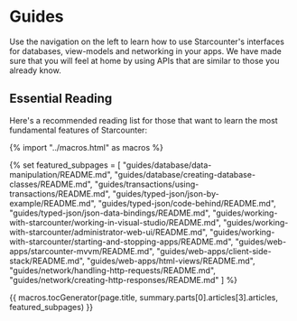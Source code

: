# Guides

Use the navigation on the left to learn how to use Starcounter's interfaces for databases, view-models and networking in your apps. We have made sure that you will feel at home by using APIs that are similar to those you already know.

## Essential Reading

Here's a recommended reading list for those that want to learn the most fundamental features of Starcounter:

{% import "../macros.html" as macros %}

{% set featured_subpages = [
    "guides/database/data-manipulation/README.md",
    "guides/database/creating-database-classes/README.md",
    "guides/transactions/using-transactions/README.md",
    "guides/typed-json/json-by-example/README.md",
    "guides/typed-json/code-behind/README.md",
    "guides/typed-json/json-data-bindings/README.md",
    "guides/working-with-starcounter/working-in-visual-studio/README.md",
    "guides/working-with-starcounter/administrator-web-ui/README.md",
    "guides/working-with-starcounter/starting-and-stopping-apps/README.md",
    "guides/web-apps/starcounter-mvvm/README.md",
    "guides/web-apps/client-side-stack/README.md",
    "guides/web-apps/html-views/README.md",
    "guides/network/handling-http-requests/README.md",
    "guides/network/creating-http-responses/README.md"
  ]
%}

{{ macros.tocGenerator(page.title, summary.parts[0].articles[3].articles, featured_subpages) }}
